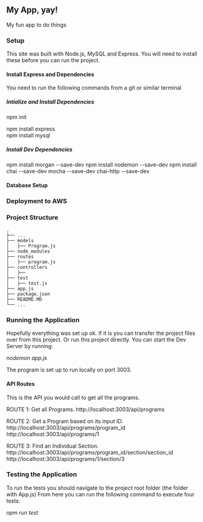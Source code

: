 ## My App, yay!
My fun app to do things 
 
### Setup 
This site was built with Node.js, MySQL and Express. 
You will need to install these before you can run the project.

#### Install Express and Dependencies 
You need to run the following commands from a git or similar terminal

##### Intialize and Install Dependencies
npm init

npm install express  
npm install mysql 

##### Install Dev Dependencies
npm install morgan --save-dev 
npm install nodemon --save-dev 
npm install chai --save-dev mocha --save-dev chai-http --save-dev 

#### Database Setup

### Deployment to AWS



### Project Structure

    .
    ├── ...
    ├── models	                   
    │   ├── Program.js                                
    ├── node_modules							 
    ├── routes
    │   ├── program.js         
    ├── controllers
    │   ├──  
    ├── test
    │   ├── test.js  
    ├── app.js  
    ├── package.json
    ├── README.MD
    └── ...
	
	
### Running the Application
Hopefully everything was set up ok. If it is you can transfer the project files over from this project.
Or run this project directly. You can start the Dev Server by running:

*nodemon app.js*

The program is set up to run locally on port 3003. 

#### API Routes
This is the API you would call to get all the programs.

ROUTE 1: Get all Programs. 
http://localhost:3003/api/programs

ROUTE 2: Get a Program based on its input ID.
http://localhost:3003/api/programs/program_id
http://localhost:3003/api/programs/1

ROUTE 3: Find an Individual Section.
http://localhost:3003/api/programs/program_id/section/section_id
http://localhost:3003/api/programs/1/section/3


### Testing the Application
To run the tests you should navigate to the project root folder (the folder with App.js) 
From here you can run the following command to execute four tests: 

*npm run test*



